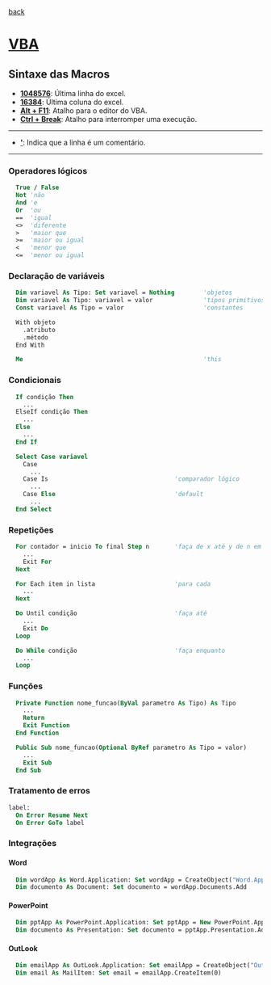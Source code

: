[back](../readme.md)
# [VBA](https://docs.microsoft.com/pt-br/office/vba/api/overview/)
## Sintaxe das Macros
* **<ins>1048576</ins>**: Última linha do excel.
* **<ins>16384</ins>**: Última coluna do excel.
* **<ins>Alt + F11</ins>**: Atalho para o editor do VBA.
* **<ins>Ctrl + Break</ins>**: Atalho para interromper uma execução.
---
* **<ins>'</ins>**: Indica que a linha é um comentário.
---
### Operadores lógicos
```vb
  True / False
  Not 'não
  And 'e
  Or  'ou
  ==  'igual
  <>  'diferente
  >   'maior que
  >=  'maior ou igual
  <   'menor que
  <=  'menor ou igual
```
### Declaração de variáveis
```vb
  Dim variavel As Tipo: Set variavel = Nothing        'objetos
  Dim variavel As Tipo: variavel = valor              'tipos primitivos
  Const variavel As Tipo = valor                      'constantes

  With objeto
    .atributo
    .método
  End With

  Me                                                  'this
```
### Condicionais
```vb
  If condição Then
    ...
  ElseIf condição Then
    ...
  Else
    ...
  End If
```
```vb
  Select Case variavel
    Case
      ...
    Case Is                                   'comparador lógico
      ...
    Case Else                                 'default
      ...
  End Select
```
### Repetições
```vb
  For contador = inicio To final Step n       'faça de x até y de n em n
    ...
    Exit For
  Next
```
```vb
  For Each item in lista                      'para cada
    ...
  Next
```
```vb
  Do Until condição                           'faça até
    ...
    Exit Do
  Loop
```
```vb
  Do While condição                           'faça enquanto
    ...
  Loop
```
### Funções
```vb
  Private Function nome_funcao(ByVal parametro As Tipo) As Tipo
    ...
    Return
    Exit Function
  End Function
```
```vb
  Public Sub nome_funcao(Optional ByRef parametro As Tipo = valor)
    ...
    Exit Sub
  End Sub
```
### Tratamento de erros
```vb
label:
  On Error Resume Next
  On Error GoTo label
```
### Integrações
#### Word
```vb
  Dim wordApp As Word.Application: Set wordApp = CreateObject("Word.Application")
  Dim documento As Document: Set documento = wordApp.Documents.Add
```
#### PowerPoint
```vb
  Dim pptApp As PowerPoint.Application: Set pptApp = New PowerPoint.Application
  Dim documento As Presentation: Set documento = pptApp.Presentation.Add
```
#### OutLook
```vb
  Dim emailApp As OutLook.Application: Set emailApp = CreateObject("OutLook.Application")
  Dim email As MailItem: Set email = emailApp.CreateItem(0)
```